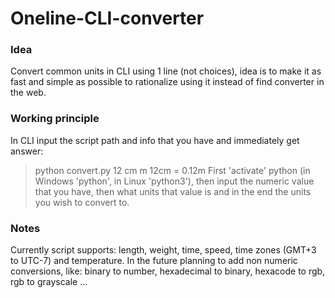 # Oneline-CLI-converter
### Idea
Convert common units in CLI using 1 line (not choices), idea is to make it as fast and simple as possible to rationalize using it instead of find converter in the web.
### Working principle
In CLI input the script path and info that you have and immediately get answer:
> python convert.py 12 cm m
> 12cm = 0.12m
First 'activate' python (in Windows 'python', in Linux 'python3'), then input the numeric value that you have, then what units that value is and in the end the units you wish to convert to.
### Notes
Currently script supports: length, weight, time, speed, time zones (GMT+3 to UTC-7) and temperature. In the future planning to add non numeric conversions, like:  binary to number, hexadecimal to binary, hexacode to rgb, rgb to grayscale ...